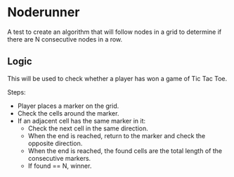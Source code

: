 Noderunner
=========

A test to create an algorithm that will follow nodes in a grid to determine if there are N consecutive nodes in a row.

Logic
-----

This will be used to check whether a player has won a game of Tic Tac Toe.

Steps:
* Player places a marker on the grid.
* Check the cells around the marker.
* If an adjacent cell has the same marker in it:
    * Check the next cell in the same direction.
    * When the end is reached, return to the marker and check the opposite direction.
    * When the end is reached, the found cells are the total length of the consecutive markers.
    * If found == N, winner.